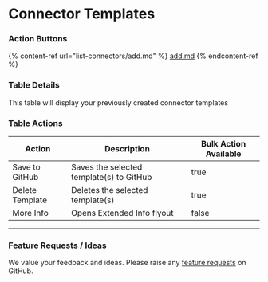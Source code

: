 # Connector Templates

### **Action Buttons**

{% content-ref url="list-connectors/add.md" %}
[add.md](list-connectors/add.md)
{% endcontent-ref %}

### Table Details

This table will display your previously created connector templates

### Table Actions

<table><thead><tr><th>Action</th><th>Description</th><th data-type="checkbox">Bulk Action Available</th></tr></thead><tbody><tr><td>Save to GitHub</td><td>Saves the selected template(s) to GitHub</td><td>true</td></tr><tr><td>Delete Template</td><td>Deletes the selected template(s)</td><td>true</td></tr><tr><td>More Info</td><td>Opens Extended Info flyout</td><td>false</td></tr></tbody></table>

***

### Feature Requests / Ideas

We value your feedback and ideas. Please raise any [feature requests](https://github.com/KelvinTegelaar/CIPP/issues/new?assignees=\&labels=enhancement%2Cno-priority\&projects=\&template=feature.yml\&title=%5BFeature+Request%5D%3A+) on GitHub.
